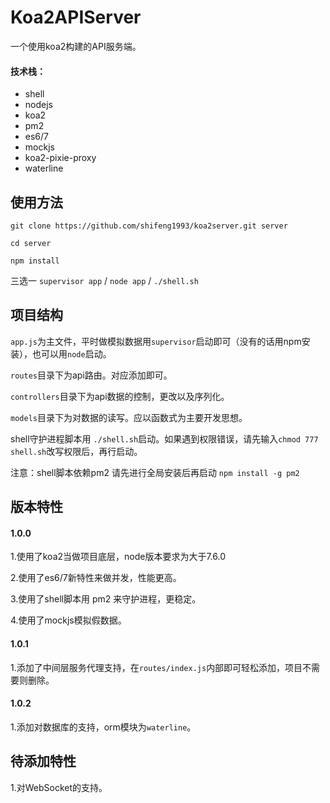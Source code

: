 # Koa2APIServer
一个使用koa2构建的API服务端。
#### 技术栈：
- shell
- nodejs
- koa2
- pm2
- es6/7
- mockjs
- koa2-pixie-proxy
- waterline

## 使用方法

`git clone https://github.com/shifeng1993/koa2server.git server`

`cd server`

`npm install`

三选一
`supervisor app` / `node app` / `./shell.sh`

## 项目结构
`app.js`为主文件，平时做模拟数据用`supervisor`启动即可（没有的话用npm安装），也可以用`node`启动。

`routes`目录下为api路由。对应添加即可。

`controllers`目录下为api数据的控制，更改以及序列化。

`models`目录下为对数据的读写。应以函数式为主要开发思想。

shell守护进程脚本用 `./shell.sh`启动。如果遇到权限错误，请先输入`chmod 777 shell.sh`改写权限后，再行启动。

注意：shell脚本依赖pm2 请先进行全局安装后再启动 `npm install -g pm2`

## 版本特性
#### 1.0.0
1.使用了koa2当做项目底层，node版本要求为大于7.6.0

2.使用了es6/7新特性来做并发，性能更高。

3.使用了shell脚本用 pm2 来守护进程，更稳定。

4.使用了mockjs模拟假数据。

#### 1.0.1
1.添加了中间层服务代理支持，在`routes/index.js`内部即可轻松添加，项目不需要则删除。

#### 1.0.2
1.添加对数据库的支持，orm模块为`waterline`。

## 待添加特性
1.对WebSocket的支持。


